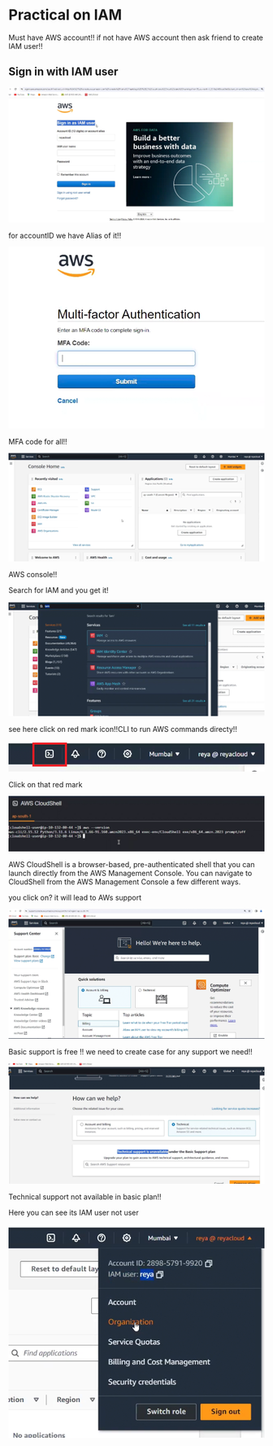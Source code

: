 # Practical on IAM

Must have AWS account!! if not have AWS account then ask friend to create IAM user!!

## Sign in with IAM user
![alt text](image.png)

for accountID we have Alias of it!!

![alt text](image-1.png)

MFA code for all!!

![alt text](image-2.png)

AWS console!!

Search for IAM and you get it!

![alt text](image-3.png)

see here click on red mark icon!!CLI to run AWS commands directy!!

![alt text](<Screenshot 2024-08-29 235207.png>)

Click on that red mark

![alt text](image-4.png)

AWS CloudShell is a browser-based, pre-authenticated shell that you can launch directly from the AWS Management Console. You can navigate to CloudShell from the AWS Management Console a few different ways. 

you click on? it will lead to AWs support 

![alt text](image-5.png)

Basic support is free !!
we need to create case for any support we need!!

![](image-6.png)

Technical support not available in basic plan!!

Here you can see its IAM user not user

![alt text](image-7.png)
